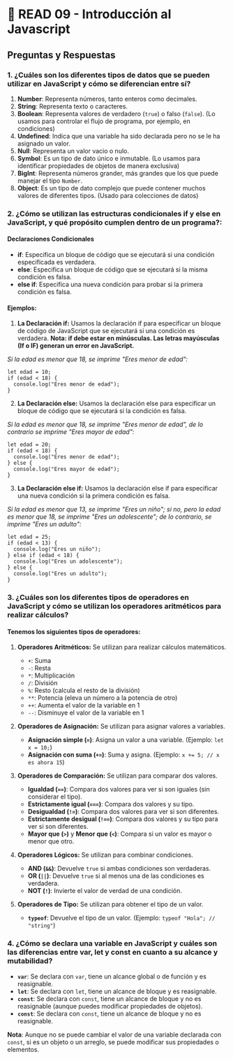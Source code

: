 # 📌 READ 09 - Introducción al Javascript

## Preguntas y Respuestas

### **1. ¿Cuáles son los diferentes tipos de datos que se pueden utilizar en JavaScript y cómo se diferencian entre sí?**
1. **Number**: Representa números, tanto enteros como decimales.
2. **String**: Representa texto o caracteres.
3. **Boolean**: Representa valores de verdadero (`true`) o falso (`false`). (Lo usamos para controlar el flujo de programa, por ejemplo, en condiciones)
4. **Undefined**: Indica que una variable ha sido declarada pero no se le ha asignado un valor.
5. **Null**: Representa un valor vacio o nulo.
6. **Symbol**: Es un tipo de dato único e inmutable. (Lo usamos para identificar propiedades de objetos de manera exclusiva)
7. **BigInt**: Representa números grander, más grandes que los que puede manejar el tipo `Number`.
8. **Object**: Es un tipo de dato complejo que puede contener muchos valores de diferentes tipos. (Usado para colecciones de datos)


### **2. ¿Cómo se utilizan las estructuras condicionales if y else en JavaScript, y qué propósito cumplen dentro de un programa?**: 

#### Declaraciones Condicionales
- **if**: Especifica un bloque de código que se ejecutará si una condición especificada es verdadera.
- **else**: Especifica un bloque de código que se ejecutará si la misma condición es falsa.
- **else if**: Especifica una nueva condición para probar si la primera condición es falsa.

#### Ejemplos:

1. **La Declaración if:** Usamos la declaración if para especificar un bloque de código de JavaScript que se ejecutará si una condición es verdadera. **Nota: if debe estar en minúsculas. Las letras mayúsculas (If o IF) generan un error en JavaScript.**

*Si la edad es menor que 18, se imprime "Eres menor de edad":*
```
let edad = 10;
if (edad < 18) {
  console.log("Eres menor de edad");
}
```

2. **La Declaración else:** Usamos la declaración else para especificar un bloque de código que se ejecutará si la condición es falsa.

*Si la edad es menor que 18, se imprime "Eres menor de edad", de lo contrario se imprime "Eres mayor de edad":*
```
let edad = 20;
if (edad < 18) {
  console.log("Eres menor de edad");
} else {
  console.log("Eres mayor de edad");
}
```

3. **La Declaración else if:** Usamos la declaración else if para especificar una nueva condición si la primera condición es falsa.

*Si la edad es menor que 13, se imprime "Eres un niño"; si no, pero la edad es menor que 18, se imprime "Eres un adolescente"; de lo contrario, se imprime "Eres un adulto":*
```
let edad = 25;
if (edad < 13) {
  console.log("Eres un niño");
} else if (edad < 18) {
  console.log("Eres un adolescente");
} else {
  console.log("Eres un adulto");
}
```

### **3. ¿Cuáles son los diferentes tipos de operadores en JavaScript y cómo se utilizan los operadores aritméticos para realizar cálculos?**

#### Tenemos los siguientes tipos de operadores:

1. **Operadores Aritméticos:** Se utilizan para realizar cálculos matemáticos.

   - `+`: Suma
   - `-`: Resta
   - `*`: Multiplicación
   - `/`: División
   - `%`: Resto (calcula el resto de la  división)
   - `**`: Potencia (eleva un número a la potencia de otro)
   - `++`: Aumenta el valor de la variable en 1
   - `--`: Disminuye el valor de la variable en 1

2. **Operadores de Asignación:** Se utilizan para asignar valores a variables.

   - **Asignación simple (`=`)**: Asigna un valor a una variable. (Ejemplo: `let x = 10;`)
   - **Asignación con suma (`+=`)**: Suma y asigna. (Ejemplo: `x += 5; // x es ahora 15`)

3. **Operadores de Comparación:** Se utilizan para comparar dos valores.

   - **Igualdad (`==`)**: Compara dos valores para ver si son iguales (sin considerar el tipo).
   - **Estrictamente igual (`===`)**: Compara dos valores y su tipo.
   - **Desigualdad (`!=`)**: Compara dos valores para ver si son diferentes.
   - **Estrictamente desigual (`!==`)**: Compara dos valores y su tipo para ver si son diferentes.
   - **Mayor que (`>`)** y **Menor que (`<`)**: Compara si un valor es mayor o menor que otro.

4. **Operadores Lógicos:** Se utilizan para combinar condiciones.

   - **AND (`&&`)**: Devuelve `true` si ambas condiciones son verdaderas.
   - **OR (`||`)**: Devuelve `true` si al menos una de las condiciones es verdadera.
   - **NOT (`!`)**: Invierte el valor de verdad de una condición.

5. **Operadores de Tipo:** Se utilizan para obtener el tipo de un valor.

   - **`typeof`**: Devuelve el tipo de un valor. (Ejemplo: `typeof "Hola"; // "string"`)

### **4. ¿Cómo se declara una variable en JavaScript y cuáles son las diferencias entre var, let y const en cuanto a su alcance y mutabilidad?**

   - **`var`**: Se declara con `var`, tiene un alcance global o de función y es reasignable.  
   - **`let`**: Se declara con `let`, tiene un alcance de bloque y es reasignable.  
   - **`const`**: Se declara con `const`, tiene un alcance de bloque y no es reasignable (aunque puedes modificar propiedades de objetos).  
  - **`const`**: Se declara con `const`, tiene un alcance de bloque y no es reasignable. 
  
**Nota**: Aunque no se puede cambiar el valor de una variable declarada con `const`, si es un objeto o un arreglo, se puede modificar sus propiedades o elementos.
